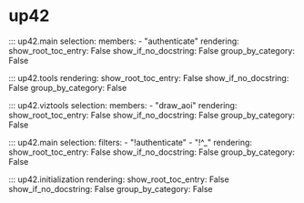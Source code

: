 # up42

::: up42.main
    selection:
        members:
            - "authenticate"
    rendering:
       show_root_toc_entry: False
       show_if_no_docstring: False
       group_by_category: False

::: up42.tools
    rendering:
        show_root_toc_entry: False
        show_if_no_docstring: False
        group_by_category: False

::: up42.viztools
    selection:
        members:
            - "draw_aoi"
    rendering:
        show_root_toc_entry: False
        show_if_no_docstring: False
        group_by_category: False

::: up42.main
    selection:
        filters:
            - "!authenticate"
            - "!^_"
    rendering:
        show_root_toc_entry: False
        show_if_no_docstring: False
        group_by_category: False


::: up42.initialization
    rendering:
        show_root_toc_entry: False
        show_if_no_docstring: False
        group_by_category: False
